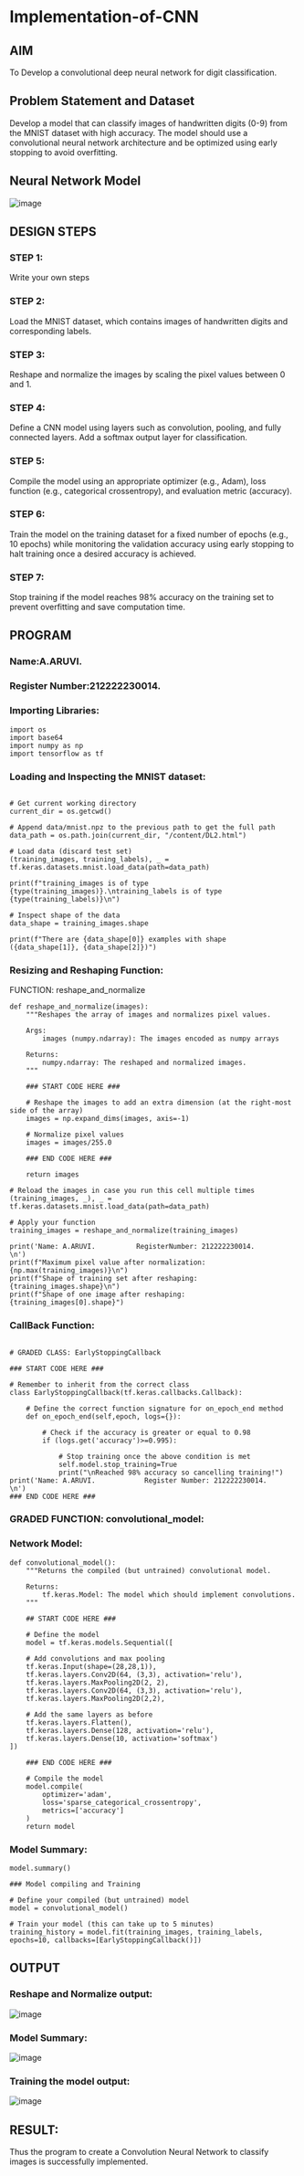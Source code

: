 # Implementation-of-CNN

## AIM

To Develop a convolutional deep neural network for digit classification.

## Problem Statement and Dataset
Develop a model that can classify images of handwritten digits (0-9) from the MNIST dataset with high accuracy. The model should use a convolutional neural network architecture and be optimized using early stopping to avoid overfitting.
## Neural Network Model

![image](https://github.com/user-attachments/assets/34a0ff25-ab1b-434b-8f9f-ca7e3a791ba4)


## DESIGN STEPS

### STEP 1:
Write your own steps

### STEP 2:
Load the MNIST dataset, which contains images of handwritten digits and corresponding labels.
### STEP 3:
Reshape and normalize the images by scaling the pixel values between 0 and 1.
### STEP 4:
Define a CNN model using layers such as convolution, pooling, and fully connected layers. Add a softmax output layer for classification.
### STEP 5:
Compile the model using an appropriate optimizer (e.g., Adam), loss function (e.g., categorical crossentropy), and evaluation metric (accuracy).
### STEP 6:
Train the model on the training dataset for a fixed number of epochs (e.g., 10 epochs) while monitoring the validation accuracy using early stopping to halt training once a desired accuracy is achieved.
### STEP 7:
Stop training if the model reaches 98% accuracy on the training set to prevent overfitting and save computation time.
## PROGRAM

### Name:A.ARUVI.
### Register Number:212222230014.
### Importing Libraries:
```
import os
import base64
import numpy as np
import tensorflow as tf
```
### Loading and Inspecting the MNIST dataset:
```

# Get current working directory
current_dir = os.getcwd()

# Append data/mnist.npz to the previous path to get the full path
data_path = os.path.join(current_dir, "/content/DL2.html")

# Load data (discard test set)
(training_images, training_labels), _ = tf.keras.datasets.mnist.load_data(path=data_path)

print(f"training_images is of type {type(training_images)}.\ntraining_labels is of type {type(training_labels)}\n")

# Inspect shape of the data
data_shape = training_images.shape

print(f"There are {data_shape[0]} examples with shape ({data_shape[1]}, {data_shape[2]})")
```
### Resizing and Reshaping Function:

FUNCTION: reshape_and_normalize
```
def reshape_and_normalize(images):
    """Reshapes the array of images and normalizes pixel values.

    Args:
        images (numpy.ndarray): The images encoded as numpy arrays

    Returns:
        numpy.ndarray: The reshaped and normalized images.
    """

    ### START CODE HERE ###

    # Reshape the images to add an extra dimension (at the right-most side of the array)
    images = np.expand_dims(images, axis=-1)

    # Normalize pixel values
    images = images/255.0

    ### END CODE HERE ###

    return images
```
```
# Reload the images in case you run this cell multiple times
(training_images, _), _ = tf.keras.datasets.mnist.load_data(path=data_path)

# Apply your function
training_images = reshape_and_normalize(training_images)

print('Name: A.ARUVI.          RegisterNumber: 212222230014.         \n')
print(f"Maximum pixel value after normalization: {np.max(training_images)}\n")
print(f"Shape of training set after reshaping: {training_images.shape}\n")
print(f"Shape of one image after reshaping: {training_images[0].shape}")
```
### CallBack Function:
```

# GRADED CLASS: EarlyStoppingCallback

### START CODE HERE ###

# Remember to inherit from the correct class
class EarlyStoppingCallback(tf.keras.callbacks.Callback):

    # Define the correct function signature for on_epoch_end method
    def on_epoch_end(self,epoch, logs={}):

        # Check if the accuracy is greater or equal to 0.98
        if (logs.get('accuracy')>=0.995):

            # Stop training once the above condition is met
            self.model.stop_training=True
            print("\nReached 98% accuracy so cancelling training!")
print('Name: A.ARUVI.            Register Number: 212222230014.        \n')
### END CODE HERE ###
```
### GRADED FUNCTION: convolutional_model:

### Network Model:

```
def convolutional_model():
    """Returns the compiled (but untrained) convolutional model.

    Returns:
        tf.keras.Model: The model which should implement convolutions.
    """

    ## START CODE HERE ###

    # Define the model
    model = tf.keras.models.Sequential([

    # Add convolutions and max pooling
    tf.keras.Input(shape=(28,28,1)),
    tf.keras.layers.Conv2D(64, (3,3), activation='relu'),
    tf.keras.layers.MaxPooling2D(2, 2),
    tf.keras.layers.Conv2D(64, (3,3), activation='relu'),
    tf.keras.layers.MaxPooling2D(2,2),

    # Add the same layers as before
    tf.keras.layers.Flatten(),
    tf.keras.layers.Dense(128, activation='relu'),
    tf.keras.layers.Dense(10, activation='softmax')
])

    ### END CODE HERE ###

    # Compile the model
    model.compile(
		optimizer='adam',
		loss='sparse_categorical_crossentropy',
		metrics=['accuracy']
	)
    return model
```
### Model Summary:
```
model.summary()
```
```
### Model compiling and Training

# Define your compiled (but untrained) model
model = convolutional_model()

# Train your model (this can take up to 5 minutes)
training_history = model.fit(training_images, training_labels, epochs=10, callbacks=[EarlyStoppingCallback()])
```

## OUTPUT

### Reshape and Normalize output:

![image](https://github.com/user-attachments/assets/cf3a5ba1-e70b-4a03-ab32-4745172ccd96)

### Model Summary:

![image](https://github.com/user-attachments/assets/d46a4f40-1d21-4c5f-ade2-03adc2a08b53)

### Training the model output:

![image](https://github.com/user-attachments/assets/51951ed1-1617-4f45-97c7-bd1c5f2d9ab4)

## RESULT:
Thus the program to create a Convolution Neural Network to classify images is successfully implemented.

